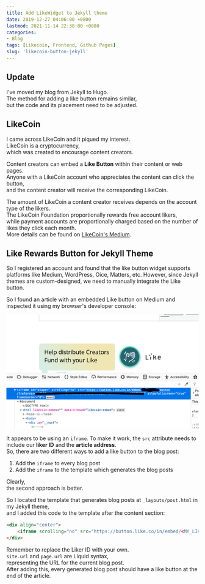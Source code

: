 ```yaml
---
title: Add LikeWidget to Jekyll theme
date: 2019-12-27 04:06:00 +0800
lastmod: 2021-11-14 22:38:00 +0800
categories:
- Blog
tags: [Likecoin, Frontend, Github Pages]
slug: 'likecoin-button-jekyll'
---
```

## Update
I've moved my blog from Jekyll to Hugo.  
The method for adding a like button remains similar,  
but the code and its placement need to be adjusted.  

## LikeCoin
I came across LikeCoin and it piqued my interest.  
LikeCoin is a cryptocurrency,  
which was created to encourage content creators.  

Content creators can embed a **Like Button** within their content or web pages.  
Anyone with a LikeCoin account who appreciates the content can click the button,  
and the content creator will receive the corresponding LikeCoin.  

The amount of LikeCoin a content creator receives depends on the account type of the likers.  
The LikeCoin Foundation proportionally rewards free account likers,  
while payment accounts are proportionally charged based on the number of likes they click each month.  
More details can be found on [LikeCoin's Medium](https://medium.com/likecoin).  

<!--more-->
## Like Rewards Button for Jekyll Theme
So I registered an account and found that the like button widget supports platforms like Medium, WordPress, Oice, Matters, etc. However, since Jekyll themes are custom-designed, we need to manually integrate the Like button.  

So I found an article with an embedded Like button on Medium and inspected it using my browser's developer console:  

![like_btn_in_medium](/images/likebutton_for_github_pages/code_for_likecoin.png)

It appears to be using an ``iframe``. To make it work, the ``src`` attribute needs to include our **liker ID** and the **article address**.  
So, there are two different ways to add a like button to the blog post:  
1. Add the ``iframe`` to every blog post
2. Add the ``iframe`` to the template which generates the blog posts

Clearly,  
the second approach is better.  

So I located the template that generates blog posts at ``_layouts/post.html`` in my Jekyll theme,  
and I added this code to the template after the content section:

```html
<div align="center">
    <iframe scrolling="no" src="https://button.like.co/in/embed/<MY_LIKER_ID>/button/?referrer={{ site.url }}{{ page.url }}" frameborder="0"></iframe>
</div>
```

Remember to replace the Liker ID with your own.  
``site.url`` and ``page.url`` are Liquid syntax,  
representing the URL for the current blog post.  
After adding this, every generated blog post should have a like button at the end of the article.  
